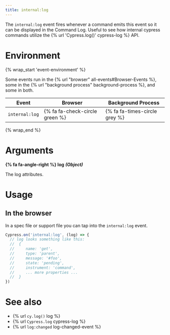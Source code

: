 ```yaml
---
title: internal:log
---
```


The `internal:log` event fires whenever a command emits this event so it can be displayed in the Command Log. Useful to see how internal cypress commands utilize the {% url 'Cypress.log()' cypress-log %} API.

# Environment

{% wrap_start 'event-environment' %}

Some events run in the {% url "browser" all-events#Browser-Events %}, some in the {% url "background process" background-process %}, and some in both.

Event | Browser | Background Process
--- | --- | ---
`internal:log` | {% fa fa-check-circle green %} | {% fa fa-times-circle grey %}

{% wrap_end %}

# Arguments

**{% fa fa-angle-right %} log** ***(Object)***

The log attributes.

# Usage

## In the browser

In a spec file or support file you can tap into the `internal:log` event.

```javascript
Cypress.on('internal:log', (log) => {
  // log looks something like this:
  //  {
  //     name: 'get',
  //     type: 'parent',
  //     message: '#foo',
  //     state: 'pending',
  //     instrument: 'command',
  //     ... more properties ...
  //  }
})
```

# See also

- {% url `cy.log()` log %}
- {% url `Cypress.log` cypress-log %}
- {% url `log:changed` log-changed-event %}
